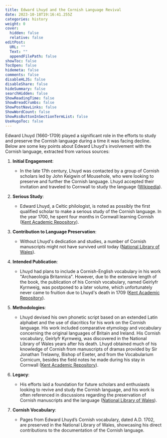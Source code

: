 ```yaml
---
title: Edward Lhuyd and the Cornish Language Revival
date: 2023-10-18T19:16:41.255Z
categories: history
weight: 0
cover:
  hidden: false
  relative: false
editPost:
  URL: ""
  Text: ""
  appendFilePath: false
showToc: false
TocOpen: false
hidemeta: false
comments: false
disableHLJS: false
disableShare: false
hideSummary: false
searchHidden: false
ShowReadingTime: false
ShowBreadCrumbs: false
ShowPostNavLinks: false
ShowWordCount: false
ShowRssButtonInSectionTermList: false
UseHugoToc: false
---
```



Edward Lhuyd (1660-1709) played a significant role in the efforts to study and preserve the Cornish language during a time it was facing decline. Below are some key points about Edward Lhuyd's involvement with the Cornish language, extracted from various sources:

1. **Initial Engagement**:
   - In the late 17th century, Lhuyd was contacted by a group of Cornish scholars led by John Keigwin of Mousehole, who were looking to preserve and further the Cornish language. Lhuyd accepted their invitation and traveled to Cornwall to study the language ([Wikipedia](https://en.wikipedia.org/wiki/Edward_Lhuyd)).

2. **Serious Study**:
   - Edward Lhuyd, a Celtic philologist, is noted as possibly the first qualified scholar to make a serious study of the Cornish language. In the year 1700, he spent four months in Cornwall learning Cornish ([Kent Academic Repository](https://kar.kent.ac.uk/50009/1/Edward%20Lhuyd%27s%20Researches%20into%20the%20Cornish%20Language.pdf)).

3. **Contribution to Language Preservation**:
   - Without Lhuyd's dedication and studies, a number of Cornish manuscripts might not have survived until today ([National Library of Wales](https://www.library.wales/discover/digital-gallery/manuscripts/the-middle-ages/geirlyer-kyrnweig)).

4. **Intended Publication**:
   - Lhuyd had plans to include a Cornish-English vocabulary in his work "Archaeologia Britannica". However, due to the extensive length of the book, the publication of his Cornish vocabulary, named Geirlyfr Kyrnweig, was postponed to a later volume, which unfortunately never came to fruition due to Lhuyd's death in 1709 ([Kent Academic Repository](https://kar.kent.ac.uk/50009/1/Edward%20Lhuyd%27s%20Researches%20into%20the%20Cornish%20Language.pdf)).

5. **Methodologies**:
   - Lhuyd devised his own phonetic script based on an extended Latin alphabet and the use of diacritics for his work on the Cornish language. His work included comparative etymology and vocabulary concerning the original languages of Britain and Ireland. His Cornish vocabulary, Geirlyfr Kyrnweig, was discovered in the National Library of Wales years after his death. Lhuyd obtained much of his knowledge of Cornish from manuscripts of dramas provided by Sir Jonathan Trelawny, Bishop of Exeter, and from the Vocabularium Cornicum, besides the field notes he made during his stay in Cornwall ([Kent Academic Repository](https://kar.kent.ac.uk/50009/1/Edward%20Lhuyd%27s%20Researches%20into%20the%20Cornish%20Language.pdf)).

6. **Legacy**:
   - His efforts laid a foundation for future scholars and enthusiasts looking to revive and study the Cornish language, and his work is often referenced in discussions regarding the preservation of Cornish manuscripts and the language ([National Library of Wales](https://www.library.wales/discover/digital-gallery/manuscripts/the-middle-ages/geirlyer-kyrnweig)).

7. **Cornish Vocabulary**:
   - Pages from Edward Lhuyd’s Cornish vocabulary, dated A.D. 1702, are preserved in the National Library of Wales, showcasing his direct contributions to the documentation of the Cornish language.
